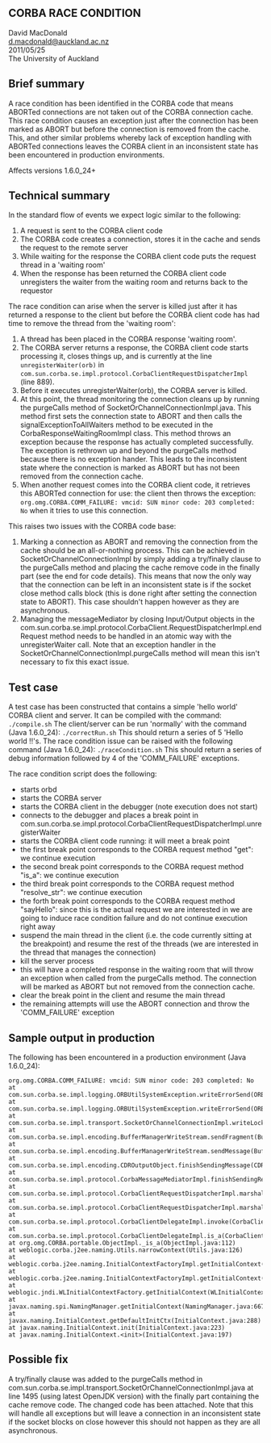 CORBA RACE CONDITION
---------------------
David MacDonald  
d.macdonald@auckland.ac.nz  
2011/05/25  
The University of Auckland  

Brief summary
---------------------

A race condition has been identified in the CORBA code that means ABORTed connections are not taken out of the CORBA connection cache. This race condition causes an exception just after the connection has been marked as ABORT but before the connection is removed from the cache. This, and other similar problems whereby lack of exception handling with ABORTed connections leaves the CORBA client in an inconsistent state has been encountered in production environments.

Affects versions 1.6.0_24+

Technical summary
---------------------

In the standard flow of events we expect logic similar to the following:
1. A request is sent to the CORBA client code
2. The CORBA code creates a connection, stores it in the cache and sends the request to the remote server
3. While waiting for the response the CORBA client code puts the request thread in a 'waiting room'
4. When the response has been returned the CORBA client code unregisters the waiter from the waiting room and returns back to the requestor

The race condition can arise when the server is killed just after it has returned a response to the client but before the CORBA client code has had time to remove the thread from the 'waiting room':
1. A thread has been placed in the CORBA response 'waiting room'.
2. The CORBA server returns a response, the CORBA client code starts processing it, closes things up, and is currently at the line `unregisterWaiter(orb)` in `com.sun.corba.se.impl.protocol.CorbaClientRequestDispatcherImpl` (line 889).
3. Before it executes unregisterWaiter(orb), the CORBA server is killed.
4. At this point, the thread monitoring the connection cleans up by running the purgeCalls method of SocketOrChannelConnectionImpl.java. This method first sets the connection state to ABORT and then calls the signalExceptionToAllWaiters method to be executed in the CorbaResponseWaitingRoomImpl class. This method throws an exception because the response has actually completed successfully. The exception is rethrown up and beyond the purgeCalls method because there is no exception hander. This leads to the inconsistent state where the connection is marked as ABORT but has not been removed from the connection cache. 
5. When another request comes into the CORBA client code, it retrieves this ABORTed connection for use: the client then throws the exception: 
`org.omg.CORBA.COMM_FAILURE: vmcid: SUN minor code: 203 completed: No` 
when it tries to use this connection.

This raises two issues with the CORBA code base:
1. Marking a connection as ABORT and removing the connection from the cache should be an all-or-nothing process. This can be achieved in SocketOrChannelConnectionImpl by simply adding a try/finally clause to the purgeCalls method and placing the cache remove code in the finally part (see the end for code details). This means that now the only way that the connection can be left in an inconsistent state is if the socket close method calls block (this is done right after setting the connection state to ABORT). This case shouldn't happen however as they are asynchronous.
2. Managing the messageMediator by closing Input/Output objects in the com.sun.corba.se.impl.protocol.CorbaClient.RequestDispatcherImpl.endRequest method needs to be handled in an atomic way with the unregisterWaiter call. Note that an exception handler in the SocketOrChannelConnectionImpl.purgeCalls method will mean this isn't necessary to fix this exact issue.

Test case
---------------------

A test case has been constructed that contains a simple 'hello world' CORBA client and server. It can be compiled with the command:
`./compile.sh`
The client/server can be run 'normally' with the command (Java 1.6.0_24):
`./correctRun.sh`
This should return a series of 5 'Hello world !!'s. The race condition issue can be raised with the following command (Java 1.6.0_24):
`./raceCondition.sh`
This should return a series of debug information followed by 4 of the 'COMM_FAILURE' exceptions.

The race condition script does the following:
- starts orbd
- starts the CORBA server
- starts the CORBA client in the debugger (note execution does not start)
- connects to the debugger and places a break point in com.sun.corba.se.impl.protocol.CorbaClientRequestDispatcherImpl.unregisterWaiter
- starts the CORBA client code running: it will meet a break point
- the first break point corresponds to the CORBA request method "get": we continue execution
- the second break point corresponds to the CORBA request method "is_a": we continue execution
- the third break point corresponds to the CORBA request method "resolve_str": we continue execution
- the forth break point corresponds to the CORBA request method "sayHello": since this is the actual request we are interested in we are going to induce race condition failure and do not continue execution right away
- suspend the main thread in the client (i.e. the code currently sitting at the breakpoint) and resume the rest of the threads (we are interested in the thread that manages the connection)
- kill the server process
- this will have a completed response in the waiting room that will throw an exception when called from the purgeCalls method. The connection will be marked as ABORT but not removed from the connection cache.
- clear the break point in the client and resume the main thread
- the remaining attempts will use the ABORT connection and throw the 'COMM_FAILURE' exception

Sample output in production
---------------------

The following has been encountered in a production environment (Java 1.6.0_24):
```
org.omg.CORBA.COMM_FAILURE: vmcid: SUN minor code: 203 completed: No
at com.sun.corba.se.impl.logging.ORBUtilSystemException.writeErrorSend(ORBUtilSystemException.java:2259)
at com.sun.corba.se.impl.logging.ORBUtilSystemException.writeErrorSend(ORBUtilSystemException.java:2281)
at com.sun.corba.se.impl.transport.SocketOrChannelConnectionImpl.writeLock(SocketOrChannelConnectionImpl.java:957)
at com.sun.corba.se.impl.encoding.BufferManagerWriteStream.sendFragment(BufferManagerWriteStream.java:86)
at com.sun.corba.se.impl.encoding.BufferManagerWriteStream.sendMessage(BufferManagerWriteStream.java:104)
at com.sun.corba.se.impl.encoding.CDROutputObject.finishSendingMessage(CDROutputObject.java:144)
at com.sun.corba.se.impl.protocol.CorbaMessageMediatorImpl.finishSendingRequest(CorbaMessageMediatorImpl.java:247)
at com.sun.corba.se.impl.protocol.CorbaClientRequestDispatcherImpl.marshalingComplete1(CorbaClientRequestDispatcherImpl.java:355)
at com.sun.corba.se.impl.protocol.CorbaClientRequestDispatcherImpl.marshalingComplete(CorbaClientRequestDispatcherImpl.java:336)
at com.sun.corba.se.impl.protocol.CorbaClientDelegateImpl.invoke(CorbaClientDelegateImpl.java:129)
at com.sun.corba.se.impl.protocol.CorbaClientDelegateImpl.is_a(CorbaClientDelegateImpl.java:213)
at org.omg.CORBA.portable.ObjectImpl._is_a(ObjectImpl.java:112)
at weblogic.corba.j2ee.naming.Utils.narrowContext(Utils.java:126)
at weblogic.corba.j2ee.naming.InitialContextFactoryImpl.getInitialContext(InitialContextFactoryImpl.java:94)
at weblogic.corba.j2ee.naming.InitialContextFactoryImpl.getInitialContext(InitialContextFactoryImpl.java:31)
at weblogic.jndi.WLInitialContextFactory.getInitialContext(WLInitialContextFactory.java:41)
at javax.naming.spi.NamingManager.getInitialContext(NamingManager.java:667)
at javax.naming.InitialContext.getDefaultInitCtx(InitialContext.java:288)
at javax.naming.InitialContext.init(InitialContext.java:223)
at javax.naming.InitialContext.<init>(InitialContext.java:197)
```

Possible fix
---------------------

A try/finally clause was added to the purgeCalls method in com.sun.corba.se.impl.transport.SocketOrChannelConnectionImpl.java at line 1495 (using latest OpenJDK version) with the finally part containing the cache remove code. The changed code has been attached. Note that this will handle all exceptions but will leave a connection in an inconsistent state if the socket blocks on close however this should not happen as they are all asynchronous.



